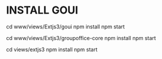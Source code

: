 INSTALL GOUI
============

cd www/views/Extjs3/goui
npm install
npm start


cd www/views/Extjs3/groupoffice-core
npm install
npm start


cd views/extjs3
npm install
npm start